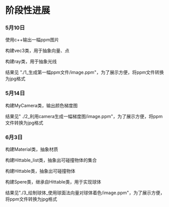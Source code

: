 # 阶段性进展

### 5月10日

使用c++输出一幅ppm图片

构建vec3类，用于抽象向量、点

构建ray类，用于抽象光线

结果见 "./1\_生成第一幅ppm文件/image.ppm"，为了展示方便，将ppm文件转换为jpg格式

### 5月14日

构建MyCamera类，输出颜色梯度图

结果见" ./2\_利用camera生成一幅梯度图/image.ppm"，为了展示方便，将ppm文件转换为jpg格式

### 6月3日

构建Material类，抽象材质

构建Hittable_list类，抽象出可碰撞物体的集合

构建Hittable类，抽象出可碰撞物体

构建Spere类，继承自Hittable类，用于实现球体

结果见"./3\_绘制球体\_使用球面法向量对球体着色/image.ppm"，为了展示方便，将ppm文件转换为jpg格式

